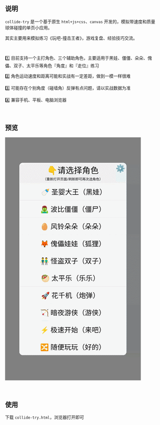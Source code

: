## 说明

`collide-try` 是一个基于原生 `html+js+css`、`canvas` 开发的，模拟带速度和质量球体碰撞的单页小应用。

其实主要用来模拟练习《玩吧-撞击王者》，游戏复盘、经验技巧交流。

<br/>

1️⃣ 目前支持一个主打角色、三个辅助角色，主要适用于黑娃、僵僵、朵朵、傀儡、双子、太平乐等角色『角度』和『走位』练习

2️⃣ 角色运动速度和距离可能和实战有一定差距，做到一模一样很难

3️⃣ 可能存在个别角度（碰墙角）反弹有点问题，请以实战数据为准

4️⃣ 兼容手机、平板、电脑浏览器



<br/>

## 预览

![collide-try-preview](./files/collide-try-preview.gif)



<br/>

## 使用

下载 `collide-try.html`，浏览器打开即可



<br/>

